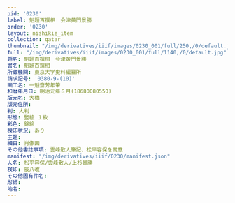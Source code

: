 ```yaml
---
pid: '0230'
label: 魁題百撰相　会津黄門景勝
order: '0230'
layout: nishikie_item
collection: qatar
thumbnail: "/img/derivatives/iiif/images/0230_001/full/250,/0/default.jpg"
full: "/img/derivatives/iiif/images/0230_001/full/1140,/0/default.jpg"
題名: 魁題百撰相　会津黄門景勝
書名: 魁題百撰相
所蔵機関: 東京大学史料編纂所
請求記号: '0380-9-(10)'
画工名: 一魁斎芳年筆
和暦年月日: 明治元年８月(18680080550)
版元名: 大橋
版元住所: 
判: 大判
形態: 竪絵 １枚
彩色: 錦絵
検印状況: あり
主題: 
細目: 肖像画
その他書誌事項: 雲峰散人筆記、松平容保を寓意
manifest: "/img/derivatives/iiif/0230/manifest.json"
人名: 松平容保/雲峰散人/上杉景勝
検印: 辰八改
その他固有件名: 
彫師: 
地名: 
---
```

